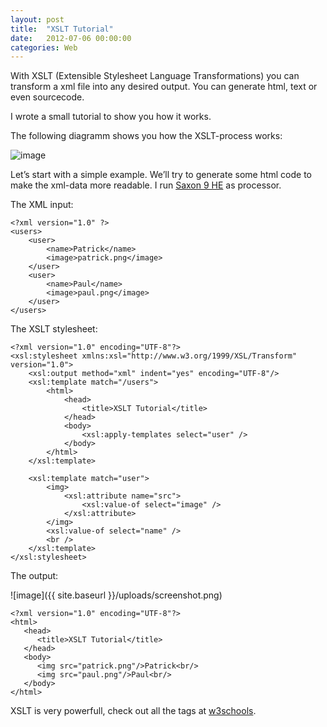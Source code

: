 ```yaml
---
layout: post
title:  "XSLT Tutorial"
date:   2012-07-06 00:00:00
categories: Web
---
```

With XSLT (Extensible Stylesheet Language Transformations) you can transform a xml file into any desired output. You can generate html, text or even sourcecode.

I wrote a small tutorial to show you how it works.

The following diagramm shows you how the XSLT-process works:

![image](http://upload.wikimedia.org/wikipedia/commons/thumb/e/e6/XSLT_en.svg/220px-XSLT_en.svg.png)

Let’s start with a simple example. We’ll try to generate some html code to make the xml-data more readable. I run [Saxon 9 HE](http://saxon.sourceforge.net/#F9.4HE) as processor.

The XML input:

	<?xml version="1.0" ?>
	<users>
	    <user>
	        <name>Patrick</name>
	        <image>patrick.png</image>
	    </user>
	    <user>
	        <name>Paul</name>
	        <image>paul.png</image>
	    </user>
	</users>
	
The XSLT stylesheet:

	<?xml version="1.0" encoding="UTF-8"?>
	<xsl:stylesheet xmlns:xsl="http://www.w3.org/1999/XSL/Transform" version="1.0">
	    <xsl:output method="xml" indent="yes" encoding="UTF-8"/>
	    <xsl:template match="/users">
	        <html>
	            <head>
	                <title>XSLT Tutorial</title>
	            </head>
	            <body>
	                <xsl:apply-templates select="user" />
	            </body>
	        </html>
	    </xsl:template>
	      
	    <xsl:template match="user">
	        <img>
	            <xsl:attribute name="src">
	                <xsl:value-of select="image" />
	            </xsl:attribute>
	        </img>
	        <xsl:value-of select="name" />
	        <br />
	    </xsl:template>
	</xsl:stylesheet>
	
The output:

![image]({{ site.baseurl }}/uploads/screenshot.png)

	<?xml version="1.0" encoding="UTF-8"?>
	<html>
	   <head>
	      <title>XSLT Tutorial</title>
	   </head>
	   <body>
	      <img src="patrick.png"/>Patrick<br/>
	      <img src="paul.png"/>Paul<br/>
	   </body>
	</html>
	
XSLT is very powerfull, check out all the tags at [w3schools](http://www.w3schools.com/xsl/default.asp).